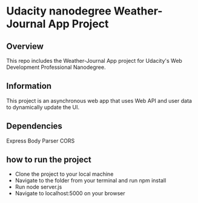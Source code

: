 # Udacity nanodegree Weather-Journal App Project

## Overview
This repo includes the Weather-Journal App project for Udacity's Web Development Professional Nanodegree.

## Information
This project is an asynchronous web app that uses Web API and user data to dynamically update the UI. 

## Dependencies
Express
Body Parser
CORS

## how to run the project
- Clone the project to your local machine
- Navigate to the folder from your terminal and run npm install
- Run node server.js 
- Navigate to localhost:5000 on your browser